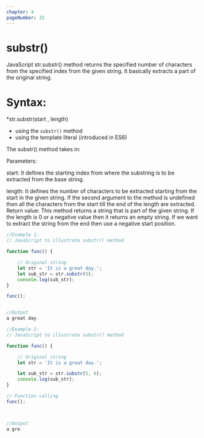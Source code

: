 ```yaml
---
chapter: 4
pageNumber: 32
---
```

# substr()

JavaScript str.substr() method returns the specified number of characters from the specified index from the given string. It basically extracts a part of the original string.

# Syntax:

*str.substr(start , length)

* using the `substr()` method
* using the template literal (introduced in ES6)

The substr() method takes in:

Parameters:

start: It defines the starting index from where the substring is to be extracted from the base string.

length: It defines the number of characters to be extracted starting from the start in the given string. If the second argument to the method is undefined then all the characters from the start till the end of the length are extracted.
Return value: This method returns a string that is part of the given string. If the length is 0 or a negative value then it returns an empty string. If we want to extract the string from the end then use a negative start position.

```javascript
//Example 1:
// JavaScript to illustrate substr() method

function func() {

	// Original string
	let str = 'It is a great day.';
	let sub_str = str.substr(5);
	console.log(sub_str);
}

func();


//Output
a great day.
```

```javascript
//Example 2: 
// JavaScript to illustrate substr() method

function func() {

	// Original string
	let str = 'It is a great day.';

	let sub_str = str.substr(5, 6);
	console.log(sub_str);
}

// Function calling
func();



//Output
a gre

```
